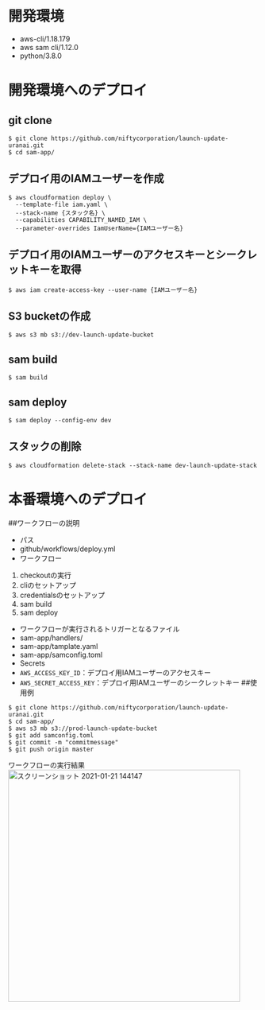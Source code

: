 # 開発環境
- aws-cli/1.18.179
- aws sam cli/1.12.0
- python/3.8.0

# 開発環境へのデプロイ
## git clone

```
$ git clone https://github.com/niftycorporation/launch-update-uranai.git
$ cd sam-app/
```

## デプロイ用のIAMユーザーを作成

```
$ aws cloudformation deploy \
  --template-file iam.yaml \
  --stack-name {スタック名} \ 
  --capabilities CAPABILITY_NAMED_IAM \
  --parameter-overrides IamUserName={IAMユーザー名}
```

## デプロイ用のIAMユーザーのアクセスキーとシークレットキーを取得

```
$ aws iam create-access-key --user-name {IAMユーザー名}
```

## S3 bucketの作成

```
$ aws s3 mb s3://dev-launch-update-bucket
```

## sam build

```
$ sam build 
```

## sam deploy

```
$ sam deploy --config-env dev
```

## スタックの削除

```
$ aws cloudformation delete-stack --stack-name dev-launch-update-stack 
```

# 本番環境へのデプロイ
##ワークフローの説明
- パス
 - github/workflows/deploy.yml
- ワークフロー
 1. checkoutの実行
 2. cliのセットアップ
 3. credentialsのセットアップ
 4. sam build
 5. sam deploy
- ワークフローが実行されるトリガーとなるファイル
 - sam-app/handlers/
 - sam-app/tamplate.yaml
 - sam-app/samconfig.toml
- Secrets
 - ```AWS_ACCESS_KEY_ID```：デプロイ用IAMユーザーのアクセスキー
 - ```AWS_SECRET_ACCESS_KEY```：デプロイ用IAMユーザーのシークレットキー
##使用例
```
$ git clone https://github.com/niftycorporation/launch-update-uranai.git
$ cd sam-app/
$ aws s3 mb s3://prod-launch-update-bucket
$ git add samconfig.toml
$ git commit -m "commitmessage"
$ git push origin master
```

ワークフローの実行結果
<img width="467" alt="スクリーンショット 2021-01-21 144147" src="https://user-images.githubusercontent.com/68361524/105285081-0098dd80-5bf7-11eb-9012-eba10da4f981.png">

